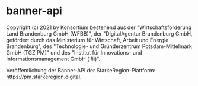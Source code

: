 # banner-api

Copyright (c) 2021 by Konsortium bestehend aus der "Wirtschaftsförderung Land Brandenburg GmbH (WFBB)", der "DigitalAgentur Brandenburg GmbH, gefördert durch das Ministerium für Wirtschaft, Arbeit und Energie Brandenburg", des "Technologie- und Gründerzentrum Potsdam-Mittelmark GmbH (TGZ PM)" und des "Institut für Innovations- und Informationsmanagement GmbH (ifii)".

Veröffentlichung der Banner-API der StarkeRegion-Plattform: https://pm.starkeregion.digital.
